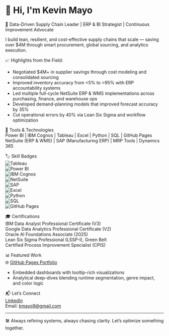 # 👋 Hi, I'm Kevin Mayo

🧭 Data-Driven Supply Chain Leader | ERP & BI Strategist | Continuous Improvement Advocate

I build lean, resilient, and cost-effective supply chains that scale — saving over $4M through smart procurement, global sourcing, and analytics execution.

📈 Highlights from the Field:
- Negotiated $4M+ in supplier savings through cost modeling and consolidated sourcing  
- Improved inventory accuracy from <5% to >95% with ERP accountability systems  
- Led multiple full-cycle NetSuite ERP & WMS implementations across purchasing, finance, and warehouse ops  
- Developed demand-planning models that improved forecast accuracy by 35%  
- Cut operational errors by 40% via Lean Six Sigma and workflow optimization

🔧 Tools & Technologies  
Power BI | IBM Cognos | Tableau | Excel | Python | SQL | GitHub Pages  
NetSuite (ERP & WMS) | SAP (Manufacturing ERP) | MRP Tools | Dynamics 365 


🏷️ Skill Badges  
![Tableau](https://img.shields.io/badge/Tableau-Dashboard_Design-blue?style=for-the-badge&logo=tableau&logoColor=white)  
![Power BI](https://img.shields.io/badge/Power_BI-Visual_Analytics-yellow?style=for-the-badge&logo=powerbi&logoColor=black)  
![IBM Cognos](https://img.shields.io/badge/IBM_Cognos-BI_Tools-lightgrey?style=for-the-badge&logo=ibm&logoColor=black)  
![NetSuite](https://img.shields.io/badge/NetSuite-ERP_%26_WMS_Strategy-green?style=for-the-badge&logo=oracle&logoColor=white)  
![SAP](https://img.shields.io/badge/SAP-Manufacturing_Systems-blue?style=for-the-badge&logo=sap&logoColor=white)  
![Excel](https://img.shields.io/badge/Excel-Data_Modeling-brightgreen?style=for-the-badge&logo=microsoft-excel&logoColor=white)  
![Python](https://img.shields.io/badge/Python-Data_Cleaning-blueviolet?style=for-the-badge&logo=python&logoColor=white)  
![SQL](https://img.shields.io/badge/SQL-Query_Optimization-red?style=for-the-badge&logo=mysql&logoColor=white)  
![GitHub Pages](https://img.shields.io/badge/GitHub_Pages-Portfolio_Design-black?style=for-the-badge&logo=github&logoColor=white)

🎓 Certifications  
IBM Data Analyst Professional Certificate (V3)  
Google Data Analytics Professional Certificate (V2)  
Oracle AI Foundations Associate (2025)  
Lean Six Sigma Professional (LSSP-I), Green Belt  
Certified Process Improvement Specialist (CPIS)  
  

📊 Featured Work  
🌐 [GitHub Pages Portfolio](https://kmayo9.github.io)  
- Embedded dashboards with tooltip-rich visualizations  
- Analytical deep-dives blending runtime segmentation, genre impact, and color logic

📬 Let’s Connect  
[LinkedIn](https://www.linkedin.com/in/k-mayo)  
Email: kmayo9@gmail.com

---

🛠️ Always refining systems, always chasing clarity. Let’s optimize something together.

